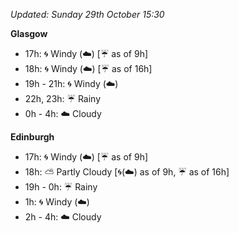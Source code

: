 *Updated: Sunday 29th October 15:30*

**Glasgow**

* 17h: :cyclone: Windy (:cloud:) [:umbrella: as of 9h]
* 18h: :cyclone: Windy (:cloud:) [:umbrella: as of 16h]
* 19h - 21h: :cyclone: Windy (:cloud:)
* 22h, 23h: :umbrella: Rainy
* 0h - 4h: :cloud: Cloudy

**Edinburgh**

* 17h: :cyclone: Windy (:cloud:) [:umbrella: as of 9h]
* 18h: :partly_sunny: Partly Cloudy [:cyclone:(:cloud:) as of 9h, :umbrella: as of 16h]
* 19h - 0h: :umbrella: Rainy
* 1h: :cyclone: Windy (:cloud:)
* 2h - 4h: :cloud: Cloudy
